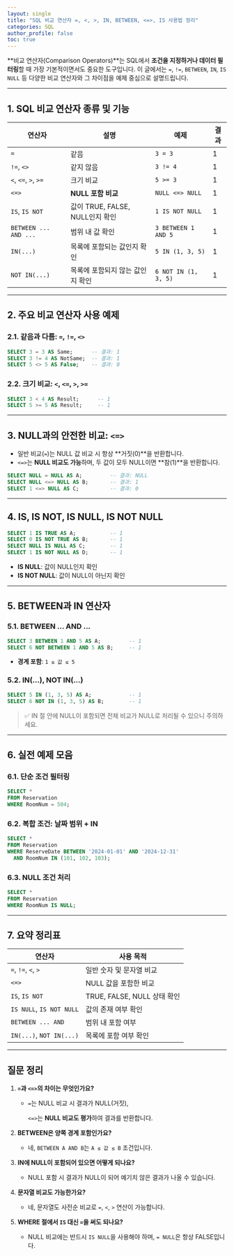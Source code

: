 ```yaml
---
layout: single
title: "SQL 비교 연산자 =, <, >, IN, BETWEEN, <=>, IS 사용법 정리"
categories: SQL
author_profile: false
toc: true
---
```


**비교 연산자(Comparison Operators)**는 SQL에서 **조건을 지정하거나 데이터 필터링**할 때 가장 기본적이면서도 중요한 도구입니다. 이 글에서는 `=`, `!=`, `BETWEEN`, `IN`, `IS NULL` 등 다양한 비교 연산자와 그 차이점을 예제 중심으로 설명드립니다.

------

## 1. SQL 비교 연산자 종류 및 기능

| 연산자                | 설명                             | 예제                 | 결과 |
| --------------------- | -------------------------------- | -------------------- | ---- |
| `=`                   | 같음                             | `3 = 3`              | 1    |
| `!=`, `<>`            | 같지 않음                        | `3 != 4`             | 1    |
| `<`, `<=`, `>`, `>=`  | 크기 비교                        | `5 >= 3`             | 1    |
| `<=>`                 | **NULL 포함 비교**               | `NULL <=> NULL`      | 1    |
| `IS`, `IS NOT`        | 값이 TRUE, FALSE, NULL인지 확인  | `1 IS NOT NULL`      | 1    |
| `BETWEEN ... AND ...` | 범위 내 값 확인                  | `3 BETWEEN 1 AND 5`  | 1    |
| `IN(...)`             | 목록에 포함되는 값인지 확인      | `5 IN (1, 3, 5)`     | 1    |
| `NOT IN(...)`         | 목록에 포함되지 않는 값인지 확인 | `6 NOT IN (1, 3, 5)` | 1    |

------

## 2. 주요 비교 연산자 사용 예제

### 2.1. 같음과 다름: `=`, `!=`, `<>`

```sql
SELECT 3 = 3 AS Same;      -- 결과: 1
SELECT 3 != 4 AS NotSame;  -- 결과: 1
SELECT 5 <> 5 AS False;    -- 결과: 0
```

### 2.2. 크기 비교: `<`, `<=`, `>`, `>=`

```sql
SELECT 3 < 4 AS Result;      -- 1
SELECT 5 >= 5 AS Result;     -- 1
```

------

## 3. NULL과의 안전한 비교: `<=>`

- 일반 비교(`=`)는 NULL 값 비교 시 항상 **거짓(0)**을 반환합니다.
- `<=>`는 **NULL 비교도 가능**하며, 두 값이 모두 NULL이면 **참(1)**을 반환합니다.

```sql
SELECT NULL = NULL AS A;         -- 결과: NULL
SELECT NULL <=> NULL AS B;       -- 결과: 1
SELECT 1 <=> NULL AS C;          -- 결과: 0
```

------

## 4. IS, IS NOT, IS NULL, IS NOT NULL

```sql
SELECT 1 IS TRUE AS A;           -- 1
SELECT 0 IS NOT TRUE AS B;       -- 1
SELECT NULL IS NULL AS C;        -- 1
SELECT 1 IS NOT NULL AS D;       -- 1
```

- **IS NULL**: 값이 NULL인지 확인
- **IS NOT NULL**: 값이 NULL이 아닌지 확인

------

## 5. BETWEEN과 IN 연산자

### 5.1. BETWEEN ... AND ...

```sql
SELECT 3 BETWEEN 1 AND 5 AS A;         -- 1
SELECT 6 NOT BETWEEN 1 AND 5 AS B;     -- 1
```

- **경계 포함**: `1 ≤ 값 ≤ 5`

### 5.2. IN(...), NOT IN(...)

```sql
SELECT 5 IN (1, 3, 5) AS A;            -- 1
SELECT 6 NOT IN (1, 3, 5) AS B;        -- 1
```

> ✅ IN 절 안에 NULL이 포함되면 전체 비교가 NULL로 처리될 수 있으니 주의하세요.

------

## 6. 실전 예제 모음

### 6.1. 단순 조건 필터링

```sql
SELECT *
FROM Reservation
WHERE RoomNum = 504;
```

### 6.2. 복합 조건: 날짜 범위 + IN

```sql
SELECT *
FROM Reservation
WHERE ReserveDate BETWEEN '2024-01-01' AND '2024-12-31'
  AND RoomNum IN (101, 102, 103);
```

### 6.3. NULL 조건 처리

```sql
SELECT *
FROM Reservation
WHERE RoomNum IS NULL;
```

------

## 7. 요약 정리표

| 연산자                   | 사용 목적                   |
| ------------------------ | --------------------------- |
| `=`, `!=`, `<`, `>`      | 일반 숫자 및 문자열 비교    |
| `<=>`                    | NULL 값을 포함한 비교       |
| `IS`, `IS NOT`           | TRUE, FALSE, NULL 상태 확인 |
| `IS NULL`, `IS NOT NULL` | 값의 존재 여부 확인         |
| `BETWEEN ... AND`        | 범위 내 포함 여부           |
| `IN(...)`, `NOT IN(...)` | 목록에 포함 여부 확인       |

------

## 질문 정리

1. **`=`과 `<=>`의 차이는 무엇인가요?**

   - `=`는 NULL 비교 시 결과가 NULL(거짓),

     `<=>`는 **NULL 비교도 평가**하여 결과를 반환합니다.

2. **BETWEEN은 양쪽 경계 포함인가요?**

   - 네, `BETWEEN A AND B`는 `A ≤ 값 ≤ B` 조건입니다.

3. **IN에 NULL이 포함되어 있으면 어떻게 되나요?**

   - NULL 포함 시 결과가 NULL이 되어 예기치 않은 결과가 나올 수 있습니다.

4. **문자열 비교도 가능한가요?**

   - 네, 문자열도 사전순 비교로 `=`, `<`, `>` 연산이 가능합니다.

5. **WHERE 절에서 `IS` 대신 `=`을 써도 되나요?**

   - NULL 비교에는 반드시 `IS NULL`을 사용해야 하며, `= NULL`은 항상 FALSE입니다.
